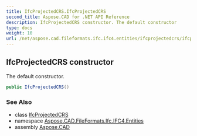 ```yaml
---
title: IfcProjectedCRS.IfcProjectedCRS
second_title: Aspose.CAD for .NET API Reference
description: IfcProjectedCRS constructor. The default constructor
type: docs
weight: 10
url: /net/aspose.cad.fileformats.ifc.ifc4.entities/ifcprojectedcrs/ifcprojectedcrs/
---
```

## IfcProjectedCRS constructor

The default constructor.

```csharp
public IfcProjectedCRS()
```

### See Also

* class [IfcProjectedCRS](../)
* namespace [Aspose.CAD.FileFormats.Ifc.IFC4.Entities](../../ifcprojectedcrs/)
* assembly [Aspose.CAD](../../../)


